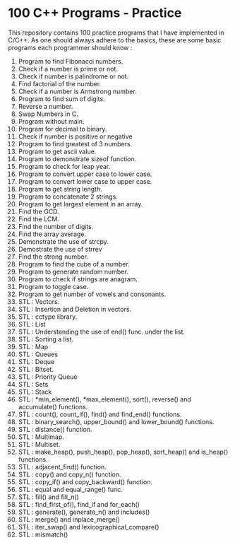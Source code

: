 # **100 C++ Programs - Practice**

This repository contains 100 practice programs that I have implemented in C/C++. As one should always adhere to the basics, these are some basic programs each programmer should know :

1. Program to find Fibonacci numbers.
2. Check if a number is prime or not.
3. Check if number is palindrome or not.
4. Find factorial of the number.
5. Check if a number is Armstrong number.
6. Program to find sum of digits.
7. Reverse a number.
8. Swap Numbers in C.
9. Program without main.
10. Program for decimal to binary.
11. Check if number is positive or negative
12. Program to find greatest of 3 numbers.
13. Program to get ascii value.
14. Program to demonstrate sizeof function.
15. Program to check for leap year.
16. Program to convert upper case to lower case.
17. Program to convert lower case to upper case.
18. Program to get string length.
19. Program to concatenate 2 strings.
20. Program to get largest element in an array.
21. Find the GCD.
22. Find the LCM.
23. Find the number of digits.
24. Find the array average.
25. Demonstrate the use of strcpy.
26. Demostrate the use of strrev
27. Find the strong number.
28. Program to find the cube of a number.
29. Program to generate random number.
30. Program to check if strings are anagram.
31. Program to toggle case.
32. Program to get number of vowels and consonants.
33. STL : Vectors.
34. STL : Insertion and Deletion in vectors.
35. STL : cctype library.
36. STL : List 
37. STL : Understanding the use of end() func. under the list.
38. STL : Sorting a list.
39. STL : Map
40. STL : Queues 
41. STL : Deque 
42. STL : Bitset.
43. STL : Priority Queue
44. STL : Sets
45. STL : Stack 
46. STL : *min_element(), *max_element(), sort(), reverse() and accumulate() functions. 
47. STL : count(), count_if(), find() and find_end() functions.
48. STL : binary_search(), upper_bound() and lower_bound() functions.
49. STL : distance() function.
50. STL : Multimap.
51. STL : Multiset.
52. STL : make_heap(), push_heap(), pop_heap(), sort_heap() and is_heap() functions. 
53. STL : adjacent_find() function.
54. STL : copy() and copy_n() function.
55. STL : copy_if() and copy_backward() function.
56. STL : equal and equal_range() func. 
57. STL : fill() and fill_n()
58. STL : find_first_of(), find_if and for_each()
59. STL : generate(), generate_n() and includes()
60. STL : merge() and inplace_merge()
61. STL : iter_swap() and lexicographical_compare()
61. STL : mismatch()
